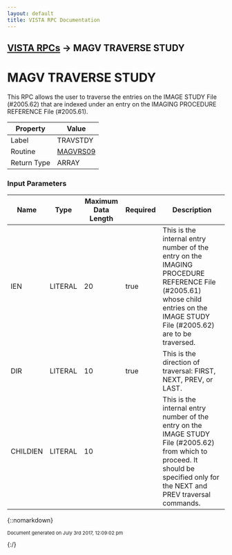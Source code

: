 ```yaml
---
layout: default
title: VISTA RPC Documentation
---
```


## [VISTA RPCs](TableOfContents) &#8594; MAGV TRAVERSE STUDY
# MAGV TRAVERSE STUDY

This RPC allows the user to traverse the entries on the IMAGE STUDY File (#2005.62) that are indexed under an entry on the IMAGING PROCEDURE REFERENCE File (#2005.61).

Property | Value
--- | ---
Label | TRAVSTDY
Routine | [MAGVRS09](http://code.osehra.org/dox/Routine_MAGVRS09_source.html)
Return Type | ARRAY


### Input Parameters

Name | Type | Maximum Data Length | Required | Description
--- | --- | --- | --- | ---
IEN | LITERAL | 20 | true | This is the internal entry number of the entry on the IMAGING PROCEDURE REFERENCE File (#2005.61) whose child entries on the IMAGE STUDY File (#2005.62) are to be traversed.
DIR | LITERAL | 10 | true | This is the direction of traversal:  FIRST, NEXT, PREV, or LAST.
CHILDIEN | LITERAL | 10 |  | This is the internal entry number of the entry on the IMAGE STUDY File (#2005.62) from which to proceed.  It should be specified only for the NEXT and PREV traversal commands.



{::nomarkdown} <br/><p style="font-size: 11px">Document generated on July 3rd 2017, 12:09:02 pm</p>{:/}
